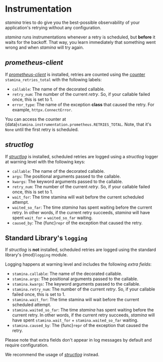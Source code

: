 # Instrumentation

*stamina* tries to do give you the best-possible observability of your application's retrying without any configuration.

*stamina* runs instrumentations whenever a retry is scheduled, but **before** it waits for the backoff.
That way, you learn immediately that something went wrong and when *stamina* will try again.


## *prometheus-client*

If [*prometheus-client*](https://github.com/prometheus/client_python) is installed, retries are counted using the [counter](https://prometheus.io/docs/concepts/metric_types/#counter) `stamina_retries_total` with the following labels:

- `callable`: The name of the decorated callable.
- `retry_num`: The number of the current *retry*.
  So, if your callable failed once, this is set to 1.
- `error_type`: The name of the exception **class** that caused the retry.
  For example, `httpx.ConnectError`.

You can access the counter at {data}`stamina.instrumentation.prometheus.RETRIES_TOTAL`.
Note, that it's `None` until the first retry is scheduled.


## *structlog*

If [*structlog*] is installed, scheduled retries are logged using a *structlog* logger at warning level with the following keys:

- `callable`: The name of the decorated callable.
- `args`: The positional arguments passed to the callable.
- `kwargs`: The keyword arguments passed to the callable.
- `retry_num`: The number of the current *retry*.
  So, if your callable failed once, this is set to 1.
- `wait_for`: The time stamina will wait before the current scheduled attempt.
- `waited_so_far`: The time *stamina* has spent waiting before the current retry.
  In other words, if the current retry succeeds, *stamina* will have spent `wait_for` + `waited_so_far` waiting.
- `caused_by`: The {func}`repr` of the exception that caused the retry.


## Standard Library's `logging`

If *structlog* is **not** installed, scheduled retries are logged using the standard library's {mod}`logging` module.

Logging happens at warning level and includes the following *extra fields*:

- `stamina.callable`: The name of the decorated callable.
- `stamina.args`: The positional arguments passed to the callable.
- `stamina.kwargs`: The keyword arguments passed to the callable.
- `stamina.retry_num`: The number of the current *retry*.
  So, if your callable failed once, this is set to 1.
- `stamina.wait_for`: The time stamina will wait before the current scheduled attempt.
- `stamina.waited_so_far`: The time *stamina* has spent waiting before the current retry.
  In other words, if the current retry succeeds, *stamina* will have spent `stamina.wait_for` + `stamina.waited_so_far` waiting.
- `stamina.caused_by`: The {func}`repr` of the exception that caused the retry.

Please note that extra fields don't appear in log messages by default and require configuration.

We recommend the usage of [*structlog*] instead.

[*structlog*]: https://www.structlog.org/

